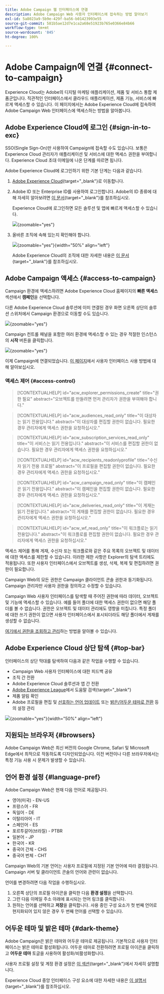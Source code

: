 ```yaml
---
title: Adobe Campaign 웹 인터페이스에 연결
description: Adobe Campaign Web 사용자 인터페이스에 접속하는 방법 알아보기
exl-id: 5a8023a9-5b9e-429f-ba56-b01423993e55
source-git-commit: 581b5ae12d7e1ca2a68e51923b765e0366e84b66
workflow-type: tm+mt
source-wordcount: '845'
ht-degree: 100%

---
```


# Adobe Campaign에 연결 {#connect-to-campaign}

Experience Cloud는 Adobe의 디지털 마케팅 애플리케이션, 제품 및 서비스 통합 제품군입니다. 직관적인 인터페이스에서 클라우드 애플리케이션, 제품 기능, 서비스에 빠르게 액세스할 수 있습니다. 이 페이지에서는 Adobe Experience Cloud에 접속하여 Adobe Campaign Web 인터페이스에 액세스하는 방법을 알아봅니다.

## Adobe Experience Cloud에 로그인 {#sign-in-to-exc}

SSO(Single Sign-On)만 사용하여 Campaign에 접속할 수도 있습니다. 보통은 Experience Cloud 관리자가 애플리케이션 및 서비스에 대한 액세스 권한을 부여합니다. Experience Cloud 초대 이메일에 나온 단계를 따르면 됩니다.

Adobe Experience Cloud에 로그인하기 위한 기본 단계는 다음과 같습니다.

1. [Adobe Experience Cloud](https://experience.adobe.com/){target="_blank"}로 이동합니다.

1. Adobe ID 또는 Enterprise ID를 사용하여 로그인합니다. Adobe의 ID 종류에 대해 자세히 알아보려면 [이 문서](https://helpx.adobe.com/kr/enterprise/using/identity.html){target="_blank"}를 참조하십시오.

   Experience Cloud에 로그인하면 모든 솔루션 및 앱에 빠르게 액세스할 수 있습니다.

   ![](assets/exc-home.png){zoomable="yes"}

1. 올바른 조직에 속해 있는지 확인해야 합니다.

   ![](assets/exc-orgs.png){zoomable="yes"}{width="50%" align="left"}

   Adobe Experience Cloud의 조직에 대한 자세한 내용은 [이 문서](https://experienceleague.adobe.com/docs/core-services/interface/administration/organizations.html?lang=ko){target="_blank"}를 참조하십시오.


## Adobe Campaign 액세스 {#access-to-campaign}

Campaign 환경에 액세스하려면 Adobe Experience Cloud 홈페이지의 **빠른 액세스** 섹션에서 **캠페인**&#x200B;을 선택합니다.

다른 Adobe Experience Cloud 솔루션에 이미 연결된 경우 화면 오른쪽 상단의 솔루션 스위처에서 Campaign 환경으로 이동할 수도 있습니다.

![](assets/solution-switcher.png){zoomable="yes"}

Campaign 컨트롤 패널을 포함한 여러 환경에 액세스할 수 있는 경우 적절한 인스턴스의 **시작** 버튼을 클릭합니다.

![](assets/launch-campaign.png){zoomable="yes"}

이제 Campaign에 연결되었습니다. [이 페이지](user-interface.md)에서 사용자 인터페이스 사용 방법에 대해 알아보십시오.

### 액세스 제어 {#access-control}

>[!CONTEXTUALHELP]
>id="acw_explorer_permissions_create"
>title="권한 필요"
>abstract="오브젝트를 만들려면 먼저 관리자가 권한을 부여해야 합니다."

>[!CONTEXTUALHELP]
>id="acw_audiences_read_only"
>title="이 대상자는 읽기 전용입니다."
>abstract="이 대상자를 편집할 권한이 없습니다. 필요한 경우 관리자에게 액세스 권한을 요청하십시오."

>[!CONTEXTUALHELP]
>id="acw_subscription_services_read_only"
>title="이 서비스는 읽기 전용입니다."
>abstract="이 서비스를 편집할 권한이 없습니다. 필요한 경우 관리자에게 액세스 권한을 요청하십시오."

>[!CONTEXTUALHELP]
>id="acw_recipients_readonlyprofile"
>title="수신자 읽기 전용 프로필"
>abstract="이 프로필을 편집할 권한이 없습니다. 필요한 경우 관리자에게 액세스 권한을 요청하십시오."

>[!CONTEXTUALHELP]
>id="acw_campaign_read_only"
>title="이 캠페인은 읽기 전용입니다."
>abstract="이 캠페인을 편집할 권한이 없습니다. 필요한 경우 관리자에게 액세스 권한을 요청하십시오."

>[!CONTEXTUALHELP]
>id="acw_deliveries_read_only"
>title="이 게재는 읽기 전용입니다."
>abstract="이 게재를 편집할 권한이 없습니다. 필요한 경우 관리자에게 액세스 권한을 요청하십시오."

>[!CONTEXTUALHELP]
>id="acw_wf_read_only"
>title="이 워크플로는 읽기 전용입니다."
>abstract="이 워크플로를 편집할 권한이 없습니다. 필요한 경우 관리자에게 액세스 권한을 요청하십시오."

액세스 제어를 통해 게재, 수신자 또는 워크플로와 같은 주요 목록의 오브젝트 및 데이터에 대한 액세스를 제한할 수 있습니다. 이러한 제한 사항은 Explorer의 탐색 트리에도 적용됩니다. 또한 사용자 인터페이스에서 오브젝트를 생성, 삭제, 복제 및 편집하려면 권한이 필요합니다.

Campaign Web의 모든 권한은 Campaign 클라이언트 콘솔 권한과 동기화됩니다. Campaign 관리자만 사용자 권한을 정의하고 수정할 수 있습니다.

Campaign Web 사용자 인터페이스를 탐색할 때 주어진 권한에 따라 데이터, 오브젝트 및 기능에 액세스할 수 있습니다. 예를 들어 폴더에 대한 액세스 권한이 없으면 해당 폴더를 볼 수 없습니다. 권한은 오브젝트 및 데이터 관리에도 영향을 미칩니다. 특정 폴더에 대한 쓰기 권한이 없으면 사용자 인터페이스에서 표시되더라도 해당 폴더에서 게재를 생성할 수 없습니다.

[여기에서 권한을 조회하고 관리](permissions.md)하는 방법을 알아볼 수 있습니다.

## Adobe Experience Cloud 상단 탐색 {#top-bar}

인터페이스의 상단 막대를 탐색하여 다음과 같은 작업을 수행할 수 있습니다.

* Campaign Web 사용자 인터페이스에 대한 피드백 공유
* 조직 간 전환
* Adobe Experience Cloud 솔루션과 앱 간 전환
* [Adobe Experience League](https://experienceleague.adobe.com/docs/?lang=ko)에서 도움말 검색{target="_blank"}
* 제품 알림 확인
* Adobe 프로필을 편집 및 [선호하는 언어 업데이트](#language-pref) 또는 [밝은/어두운 테마로 전환](#dark-theme) 등의 설정 관리

![](assets/do-not-localize/unified-shell.png){zoomable="yes"}{width="50%" align="left"}

## 지원되는 브라우저 {#browsers}

Adobe Campaign Web은 최신 버전의 Google Chrome, Safari 및 Microsoft Edge에서 최적으로 작동하도록 디자인되었습니다. 이전 버전이나 다른 브라우저에서는 특정 기능 사용 시 문제가 발생할 수 있습니다.

## 언어 환경 설정 {#language-pref}

Adobe Campaign Web은 현재 다음 언어로 제공됩니다.

* 영어(미국) - EN-US
* 프랑스어 - FR
* 독일어 - DE
* 이탈리아어 - IT
* 스페인어 - ES
* 포르투갈어(브라질) - PTBR
* 일본어 - JP
* 한국어 - KR
* 중국어 간체 - CHS
* 중국어 번체 - CHT


Campaign Web의 기본 언어는 사용자 프로필에 지정된 기본 언어에 따라 결정됩니다. Campaign 서버 및 클라이언트 콘솔의 언어와 관련이 없습니다.

언어를 변경하려면 다음 작업을 수행하십시오.

1. 오른쪽 상단의 프로필 아이콘을 클릭한 다음 **환경 설정**&#x200B;을 선택합니다.
1. 그런 다음 이메일 주소 아래에 표시되는 언어 링크를 클릭합니다.
1. 원하는 언어를 선택하고 **저장**&#x200B;을 클릭합니다. 사용 중인 구성 요소가 첫 번째 언어로 현지화되어 있지 않은 경우 두 번째 언어를 선택할 수 있습니다.

<!--
>[!CAUTION]
>
>If you plan to use [AI-powered contextual help](-using-ai.md) capabilities, you must set your prefered language to English. Other languages are not supported.
>
-->

## 어두운 테마 및 밝은 테마 {#dark-theme}

Adobe Campaign은 밝은 테마와 어두운 테마로 제공됩니다. 기본적으로 사용자 인터페이스는 밝은 테마로 활성화됩니다. 어두운 테마로 전환하려면 프로필 아이콘을 클릭하고 **어두운 테마** 토글을 사용하여 활성화/비활성화합니다.

사용자 프로필 설정 및 계정 환경 설정은 [이 섹션](https://experienceleague.adobe.com/docs/core-services/interface/experience-cloud.html?lang=ko#preferences){target="_blank"}에서 자세히 설명합니다.

Experience Cloud 중앙 인터페이스 구성 요소에 대한 자세한 내용은 [이 설명서](https://experienceleague.adobe.com/docs/core-services/interface/experience-cloud.html?lang=ko){target="_blank"}를 참조하십시오.

